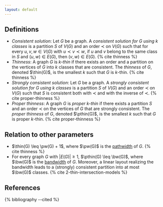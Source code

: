 ```yaml
---
layout: default
---
```

$$
\newcommand{\thin}{\mathsf{thin}}
\newcommand{\pthin}{\mathsf{pthin}}
\newcommand{\pw}{\mathsf{pw}}
\newcommand{\bw}{\mathsf{bw}}
$$
## Definitions
- *Consistent solution*: Let $G$ be a graph. A *consistent solution for $G$ using $k$ classes* is a partition $S$ of $V(G)$ and an order $\prec$ on $V(G)$ such that for every $u,v,w \in V(G)$ with $u \prec v \prec w$, if $u$ and $v$ belong to the same class in $S$ and $(u,w) \in E(G)$, then $(v,w) \in E(G)$. {% cite thinness %}
- *Thinness*: A graph $G$ is *$k$-thin* if there exists an order and a partition on the vertices of $G$ into $k$ classes that are consistent. The *thinness* of $G$, denoted $\thin(G)$, is the smallest $k$ such that $G$ is $k$-thin. {% cite thinness %}
- *Strongly consistent solution*: Let $G$ be a graph. A *strongly consistent solution for $G$ using $k$ classes* is a partition $S$ of $V(G)$ and an order $\prec$ on $V(G)$ such that $S$ is consistent both with $\prec$ and with the inverse of $\prec$. {% cite proper-thinness %}
- *Proper thinness*: A graph $G$ is *proper $k$-thin* if there exists a partition $S$ and an order $\prec$ on the vertices of $G$ that are strongly consistent. The *proper thinness* of $G$, denoted $\pthin(G)$, is the smallest $k$ such that $G$ is proper $k$-thin. {% cite proper-thinness %}

## Relation to other parameters
- $\thin(G) \leq \pw(G) + 1$, where $\pw(G)$ is the [pathwidth](https://en.wikipedia.org/wiki/Pathwidth) of $G$. {% cite thinness %}
- For every graph $G$ with $|E(G)|\geq 1$, $\pthin(G) \leq \bw(G)$, where $\bw(G)$ is the [bandwidth](https://en.wikipedia.org/wiki/Graph_bandwidth) of $G$. Moreover,
a linear layout realizing the bandwidth leads to a (strongly) consistent partition
into at most $\bw(G)$ classes. {% cite 2-thin-intersection-models %}

## References
{% bibliography --cited %}